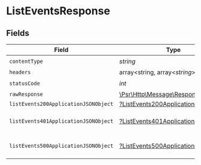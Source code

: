 # ListEventsResponse


## Fields

| Field                                                                                                        | Type                                                                                                         | Required                                                                                                     | Description                                                                                                  |
| ------------------------------------------------------------------------------------------------------------ | ------------------------------------------------------------------------------------------------------------ | ------------------------------------------------------------------------------------------------------------ | ------------------------------------------------------------------------------------------------------------ |
| `contentType`                                                                                                | *string*                                                                                                     | :heavy_check_mark:                                                                                           | N/A                                                                                                          |
| `headers`                                                                                                    | array<string, array<*string*>>                                                                               | :heavy_minus_sign:                                                                                           | N/A                                                                                                          |
| `statusCode`                                                                                                 | *int*                                                                                                        | :heavy_check_mark:                                                                                           | N/A                                                                                                          |
| `rawResponse`                                                                                                | [\Psr\Http\Message\ResponseInterface](https://www.php-fig.org/psr/psr-7/#33-psrhttpmessageresponseinterface) | :heavy_minus_sign:                                                                                           | N/A                                                                                                          |
| `listEvents200ApplicationJSONObject`                                                                         | [?ListEvents200ApplicationJSON](../../models/operations/ListEvents200ApplicationJSON.md)                     | :heavy_minus_sign:                                                                                           | OK                                                                                                           |
| `listEvents401ApplicationJSONObject`                                                                         | [?ListEvents401ApplicationJSON](../../models/operations/ListEvents401ApplicationJSON.md)                     | :heavy_minus_sign:                                                                                           | General error response                                                                                       |
| `listEvents500ApplicationJSONObject`                                                                         | [?ListEvents500ApplicationJSON](../../models/operations/ListEvents500ApplicationJSON.md)                     | :heavy_minus_sign:                                                                                           | General error response                                                                                       |